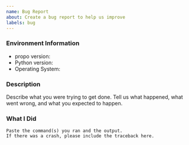 ```yaml
---
name: Bug Report
about: Create a bug report to help us improve
labels: bug
---
```


<!-- Please search existing issues to avoid creating duplicates. -->

### Environment Information

-   propo version:
-   Python version:
-   Operating System:

### Description

Describe what you were trying to get done.
Tell us what happened, what went wrong, and what you expected to happen.

### What I Did

```
Paste the command(s) you ran and the output.
If there was a crash, please include the traceback here.
```
